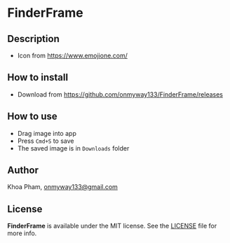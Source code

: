# FinderFrame

## Description

- Icon from https://www.emojione.com/

## How to install

- Download from https://github.com/onmyway133/FinderFrame/releases

## How to use

- Drag image into app
- Press `Cmd+S` to save
- The saved image is in `Downloads` folder

## Author

Khoa Pham, onmyway133@gmail.com

## License

**FinderFrame** is available under the MIT license. See the [LICENSE](https://github.com/onmyway133/FinderFrame/blob/master/LICENSE.md) file for more info.
